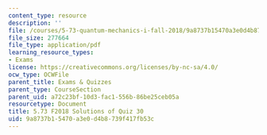```yaml
---
content_type: resource
description: ''
file: /courses/5-73-quantum-mechanics-i-fall-2018/9a8737b15470a3e0d4b8739f417fb53c_MIT5_73F18_quiz30_soln.pdf
file_size: 277664
file_type: application/pdf
learning_resource_types:
- Exams
license: https://creativecommons.org/licenses/by-nc-sa/4.0/
ocw_type: OCWFile
parent_title: Exams & Quizzes
parent_type: CourseSection
parent_uid: a72c23bf-10d3-fac1-556b-86be25ceb05a
resourcetype: Document
title: 5.73 F2018 Solutions of Quiz 30
uid: 9a8737b1-5470-a3e0-d4b8-739f417fb53c
---
```


